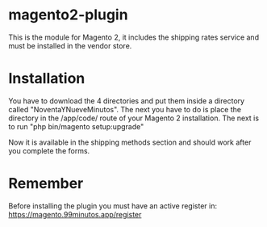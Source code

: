 # magento2-plugin
This is the module for Magento 2, it includes the shipping rates service and must be installed in the vendor store.

# Installation
You have to download the 4 directories and put them inside a directory called "NoventaYNueveMinutos".
The next you have to do is place the directory in the /app/code/ route of your Magento 2 installation.
The next is to run "php bin/magento setup:upgrade"

Now it is available in the shipping methods section and should work after you complete the forms.

# Remember
Before installing the plugin you must have an active register in: 
https://magento.99minutos.app/register
